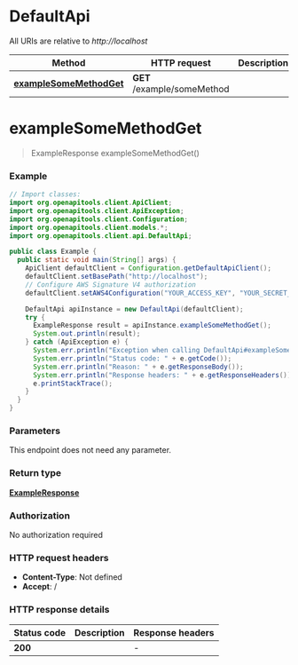 # DefaultApi

All URIs are relative to *http://localhost*

| Method | HTTP request | Description |
|------------- | ------------- | -------------|
| [**exampleSomeMethodGet**](DefaultApi.md#exampleSomeMethodGet) | **GET** /example/someMethod |  |


<a id="exampleSomeMethodGet"></a>
# **exampleSomeMethodGet**
> ExampleResponse exampleSomeMethodGet()





### Example
```java
// Import classes:
import org.openapitools.client.ApiClient;
import org.openapitools.client.ApiException;
import org.openapitools.client.Configuration;
import org.openapitools.client.models.*;
import org.openapitools.client.api.DefaultApi;

public class Example {
  public static void main(String[] args) {
    ApiClient defaultClient = Configuration.getDefaultApiClient();
    defaultClient.setBasePath("http://localhost");
    // Configure AWS Signature V4 authorization
    defaultClient.setAWS4Configuration("YOUR_ACCESS_KEY", "YOUR_SECRET_KEY", "REGION", "SERVICE")

    DefaultApi apiInstance = new DefaultApi(defaultClient);
    try {
      ExampleResponse result = apiInstance.exampleSomeMethodGet();
      System.out.println(result);
    } catch (ApiException e) {
      System.err.println("Exception when calling DefaultApi#exampleSomeMethodGet");
      System.err.println("Status code: " + e.getCode());
      System.err.println("Reason: " + e.getResponseBody());
      System.err.println("Response headers: " + e.getResponseHeaders());
      e.printStackTrace();
    }
  }
}
```

### Parameters
This endpoint does not need any parameter.

### Return type

[**ExampleResponse**](ExampleResponse.md)

### Authorization

No authorization required

### HTTP request headers

 - **Content-Type**: Not defined
 - **Accept**: /

### HTTP response details
| Status code | Description | Response headers |
|-------------|-------------|------------------|
| **200** |  |  -  |

